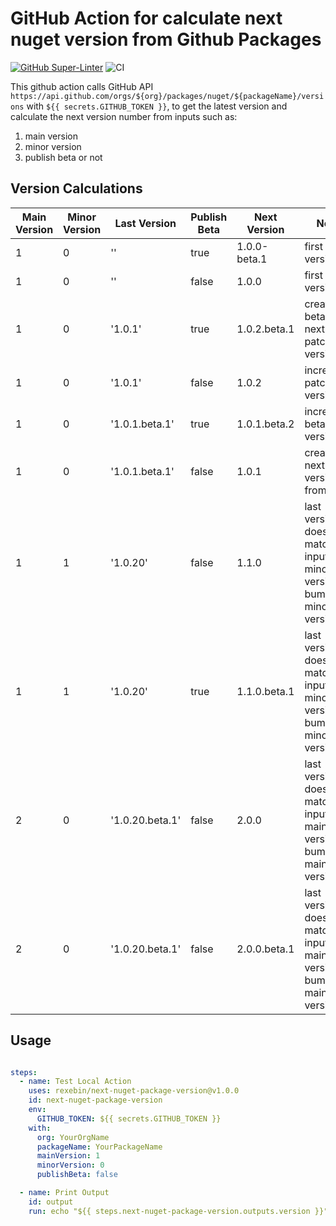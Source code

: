 # GitHub Action for calculate next nuget version from Github Packages

[![GitHub Super-Linter](https://github.com/rexebin/next-nuget-package-version/actions/workflows/linter.yml/badge.svg)](https://github.com/super-linter/super-linter)
![CI](https://github.com/rexebin/next-nuget-package-version/actions/workflows/ci.yml/badge.svg)

This github action calls GitHub API `https://api.github.com/orgs/${org}/packages/nuget/${packageName}/versions`
with `${{ secrets.GITHUB_TOKEN }}`, to get the latest version and calculate the next version number from inputs such as:

1. main version
2. minor version
3. publish beta or not

## Version Calculations

| Main Version | Minor Version | Last Version    | Publish Beta | Next Version | Note                                                               
|--------------|---------------|-----------------|--------------|--------------|--------------------------------------------------------------------
| 1            | 0             | ''              | true         | 1.0.0-beta.1 | first version                                                      
| 1            | 0             | ''              | false        | 1.0.0        | first version                                                      
| 1            | 0             | '1.0.1'         | true         | 1.0.2.beta.1 | create beta 1 for next patch version                               
| 1            | 0             | '1.0.1'         | false        | 1.0.2        | increment patch version                                            
| 1            | 0             | '1.0.1.beta.1'  | true         | 1.0.1.beta.2 | increment beta version                                             
| 1            | 0             | '1.0.1.beta.1'  | false        | 1.0.1        | create next version from beta                                      
| 1            | 1             | '1.0.20'        | false        | 1.1.0        | last version doesn't match input minor version, bump minor version 
| 1            | 1             | '1.0.20'        | true         | 1.1.0.beta.1 | last version doesn't match input minor version, bump minor version 
| 2            | 0             | '1.0.20.beta.1' | false        | 2.0.0        | last version doesn't match input main version, bump main version   
| 2            | 0             | '1.0.20.beta.1' | false        | 2.0.0.beta.1 | last version doesn't match input main version, bump main version   

## Usage

```yaml

steps:  
  - name: Test Local Action
    uses: rexebin/next-nuget-package-version@v1.0.0
    id: next-nuget-package-version    
    env: 
      GITHUB_TOKEN: ${{ secrets.GITHUB_TOKEN }}
    with:
      org: YourOrgName
      packageName: YourPackageName
      mainVersion: 1
      minorVersion: 0
      publishBeta: false

  - name: Print Output
    id: output
    run: echo "${{ steps.next-nuget-package-version.outputs.version }}"

```

